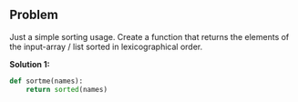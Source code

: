## Problem

Just a simple sorting usage. Create a function that returns the elements of the input-array / list sorted in lexicographical order.

**Solution 1:**

```python
def sortme(names):
    return sorted(names)
```
